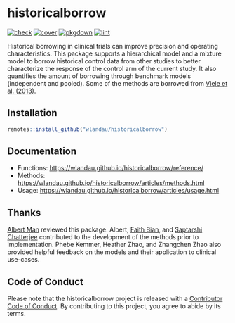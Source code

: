 
# historicalborrow

[![check](https://github.com/wlandau/historicalborrow/workflows/check/badge.svg)](https://github.com/wlandau/historicalborrow/actions?query=workflow%3Acheck)
[![cover](https://github.com/wlandau/historicalborrow/workflows/test-coverage/badge.svg)](https://github.com/wlandau/historicalborrow/actions?query=workflow%3Atest-coverage)
[![pkgdown](https://github.com/wlandau/historicalborrow/workflows/pkgdown/badge.svg)](https://github.com/wlandau/historicalborrow/actions?query=workflow%3Apkgdown)
[![lint](https://github.com/wlandau/historicalborrow/workflows/pkgdown/badge.svg)](https://github.com/wlandau/historicalborrow/actions?query=workflow%3Alint)

Historical borrowing in clinical trials can improve precision and
operating characteristics. This package supports a hierarchical model
and a mixture model to borrow historical control data from other studies
to better characterize the response of the control arm of the current
study. It also quantifies the amount of borrowing through benchmark
models (independent and pooled). Some of the methods are borrowed from
[Viele et
al. (2013)](https://onlinelibrary.wiley.com/doi/10.1002/pst.1589).

## Installation

``` r
remotes::install_github("wlandau/historicalborrow")
```

## Documentation

-   Functions: <https://wlandau.github.io/historicalborrow/reference/>
-   Methods:
    <https://wlandau.github.io/historicalborrow/articles/methods.html>
-   Usage:
    <https://wlandau.github.io/historicalborrow/articles/usage.html>

## Thanks

[Albert Man](https://github.com/albert-man) reviewed this package.
Albert, [Faith Bian](https://github.com/faithbian-lilly), and [Saptarshi
Chatterjee](https://github.com/schatterjee-lilly) contributed to the
development of the methods prior to implementation. Phebe Kemmer,
Heather Zhao, and Zhangchen Zhao also provided helpful feedback on the
models and their application to clinical use-cases.

## Code of Conduct

Please note that the historicalborrow project is released with a
[Contributor Code of
Conduct](https://contributor-covenant.org/version/2/1/CODE_OF_CONDUCT.html).
By contributing to this project, you agree to abide by its terms.
